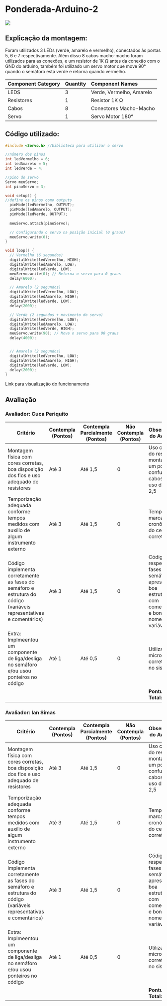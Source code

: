 # Ponderada-Arduino-2

<img src='PXL_20241029_115216588.jpg'>

## Explicação da montagem:

Foram utilizados 3 LEDs (verde, amarelo e vermelho), conectados às portas 5, 6 e 7 respectivamente. Além disso 8 cabos macho-macho foram utilizados para as conexões, e um resistor de 1K Ω antes da conexão com o GND do arduino, também foi utilizado um servo motor que move 90° quando o semáforo está verde e retorna quando vermelho.

| Component Category   | Quantity   | Component Names                   |
|:---------------------|:-----------|:----------------------------------|
| LEDS                 | 3          | Verde, Vermelho, Amarelo          |
| Resistores           | 1          | Resistor 1K Ω                     |
| Cabos                | 8          | Conectores Macho-Macho            |
| Servo                | 1          | Servo Motor 180°                  |

## Código utilizado:

```cpp
#include <Servo.h> //biblioteca para utilizar o servo

//número dos pinos
int ledVermelho = 6;
int ledAmarelo = 5;
int ledVerde = 4;

//pino do servo
Servo meuServo;
int pinoServo = 3;

void setup() {
//define os pinos como outputs
  pinMode(ledVermelho, OUTPUT);
  pinMode(ledAmarelo, OUTPUT);
  pinMode(ledVerde, OUTPUT);
  
  meuServo.attach(pinoServo);

  // Configurando o servo na posição inicial (0 graus)
  meuServo.write(0);
}

void loop() {
  // Vermelho (6 segundos)
  digitalWrite(ledVermelho, HIGH);
  digitalWrite(ledAmarelo, LOW);
  digitalWrite(ledVerde, LOW);
  meuServo.write(0); // Retorna o servo para 0 graus
  delay(6000);

  // Amarelo (2 segundos)
  digitalWrite(ledVermelho, LOW);
  digitalWrite(ledAmarelo, HIGH);
  digitalWrite(ledVerde, LOW);
  delay(2000);

  // Verde (2 segundos + movimento do servo)
  digitalWrite(ledVermelho, LOW);
  digitalWrite(ledAmarelo, LOW);
  digitalWrite(ledVerde, HIGH);
  meuServo.write(90); // Move o servo para 90 graus
  delay(4000);


  // Amarela (2 segundos)
  digitalWrite(ledVermelho, LOW);
  digitalWrite(ledAmarelo, HIGH);
  digitalWrite(ledVerde, LOW);
  delay(2000);
}

```

[Link para visualização do funcionamento](https://www.youtube.com/watch?v=iweuzPhMklg)

## Avaliação

### Avaliador: Cuca Periquito

| Critério                                                                                                 | Contempla (Pontos) | Contempla Parcialmente (Pontos) | Não Contempla (Pontos) | Observações do Avaliador |
|---------------------------------------------------------------------------------------------------------|--------------------|----------------------------------|--------------------------|---------------------------|
| Montagem física com cores corretas, boa disposição dos fios e uso adequado de resistores                | Até 3              | Até 1,5                            | 0                        |                           Uso correto do resistor, montagem um pouco confusa de cabos e bom uso de cores: 2,5|
| Temporização adequada conforme tempos medidos com auxílio de algum instrumento externo                  | Até 3              | Até 1,5                          | 0                        |                           Tempo marcado com cronômetro do celular correto: 3|
| Código implementa corretamente as fases do semáforo e estrutura do código (variáveis representativas e comentários) | Até 3              | Até 1,5                          | 0                        |                           Código respeita as fases do semáforo e apresenta boa estrutura, com comentários e bons nomes de variáveis: 3|
| Extra: Implmeentou um componente de liga/desliga no semáforo e/ou usou ponteiros no código | Até 1              |  Até 0,5                         | 0                        |                           Utiliza o micro servo corretamente no sistema: 1|
|  |                                                             |  | |**Pontuação Total: 9,5**|

### Avaliador: Ian Simas

| Critério                                                                                                 | Contempla (Pontos) | Contempla Parcialmente (Pontos) | Não Contempla (Pontos) | Observações do Avaliador |
|---------------------------------------------------------------------------------------------------------|--------------------|----------------------------------|--------------------------|---------------------------|
| Montagem física com cores corretas, boa disposição dos fios e uso adequado de resistores                | Até 3              | Até 1,5                            | 0                        |                           Uso correto do resistor, montagem um pouco confusa de cabos e bom uso de cores: 2,5|
| Temporização adequada conforme tempos medidos com auxílio de algum instrumento externo                  | Até 3              | Até 1,5                          | 0                        |                           Tempo marcado com cronômetro do celular correto: 3|
| Código implementa corretamente as fases do semáforo e estrutura do código (variáveis representativas e comentários) | Até 3              | Até 1,5                          | 0                        |                           Código respeita as fases do semáforo e apresenta boa estrutura, com comentários e bons nomes de variáveis: 3|
| Extra: Implmeentou um componente de liga/desliga no semáforo e/ou usou ponteiros no código | Até 1              |  Até 0,5                         | 0                        |                           Utiliza o micro servo corretamente no sistema: 1|
|  |                                                             |  | |**Pontuação Total: 9,5**|
